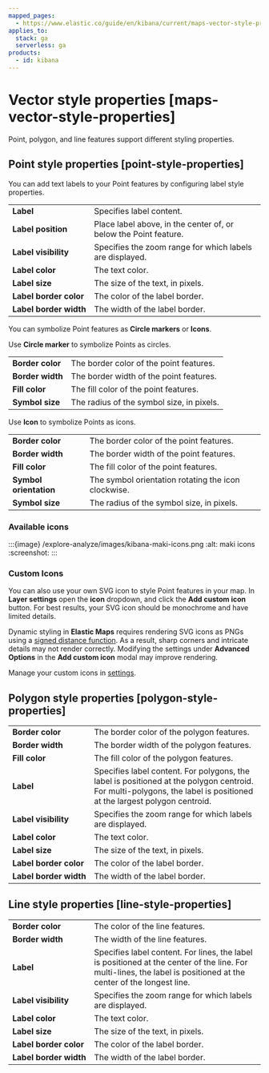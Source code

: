 ```yaml
---
mapped_pages:
  - https://www.elastic.co/guide/en/kibana/current/maps-vector-style-properties.html
applies_to:
  stack: ga
  serverless: ga
products:
  - id: kibana
---
```


# Vector style properties [maps-vector-style-properties]

Point, polygon, and line features support different styling properties.


## Point style properties [point-style-properties]

You can add text labels to your Point features by configuring label style properties.

|     |     |
| --- | --- |
| **Label** | Specifies label content. |
| **Label position** | Place label above, in the center of, or below the Point feature. |
| **Label visibility** | Specifies the zoom range for which labels are displayed. |
| **Label color** | The text color. |
| **Label size** | The size of the text, in pixels. |
| **Label border color** | The color of the label border. |
| **Label border width** | The width of the label border. |

You can symbolize Point features as **Circle markers** or **Icons**.

Use **Circle marker** to symbolize Points as circles.

|     |     |
| --- | --- |
| **Border color** | The border color of the point features. |
| **Border width** | The border width of the point features. |
| **Fill color** | The fill color of the point features. |
| **Symbol size** | The radius of the symbol size, in pixels. |

Use **Icon** to symbolize Points as icons.

|     |     |
| --- | --- |
| **Border color** | The border color of the point features. |
| **Border width** | The border width of the point features. |
| **Fill color** | The fill color of the point features. |
| **Symbol orientation** | The symbol orientation rotating the icon clockwise. |
| **Symbol size** | The radius of the symbol size, in pixels. |

### Available icons

:::{image} /explore-analyze/images/kibana-maki-icons.png
:alt: maki icons
:screenshot:
:::

### Custom Icons

You can also use your own SVG icon to style Point features in your map. In **Layer settings** open the **icon** dropdown, and click the **Add custom icon** button. For best results, your SVG icon should be monochrome and have limited details.

Dynamic styling in **Elastic Maps** requires rendering SVG icons as PNGs using a [signed distance function](https://en.wikipedia.org/wiki/Signed_distance_function). As a result, sharp corners and intricate details may not render correctly. Modifying the settings under **Advanced Options** in the **Add custom icon** modal may improve rendering.

Manage your custom icons in [settings](maps-settings.md).


## Polygon style properties [polygon-style-properties]

|     |     |
| --- | --- |
| **Border color** | The border color of the polygon features. |
| **Border width** | The border width of the polygon features. |
| **Fill color** | The fill color of the polygon features. |
| **Label** | Specifies label content. For polygons, the label is positioned at the polygon centroid. For multi-polygons, the label is positioned at the largest polygon centroid. |
| **Label visibility** | Specifies the zoom range for which labels are displayed. |
| **Label color** | The text color. |
| **Label size** | The size of the text, in pixels. |
| **Label border color** | The color of the label border. |
| **Label border width** | The width of the label border. |


## Line style properties [line-style-properties]

|     |     |
| --- | --- |
| **Border color** | The color of the line features. |
| **Border width** | The width of the line features. |
| **Label** | Specifies label content. For lines, the label is positioned at the center of the line. For multi-lines, the label is positioned at the center of the longest line. |
| **Label visibility** | Specifies the zoom range for which labels are displayed. |
| **Label color** | The text color. |
| **Label size** | The size of the text, in pixels. |
| **Label border color** | The color of the label border. |
| **Label border width** | The width of the label border. |
